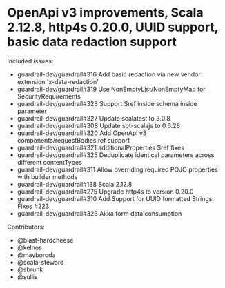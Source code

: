 OpenApi v3 improvements, Scala 2.12.8, http4s 0.20.0, UUID support, basic data redaction support
====

Included issues:
- guardrail-dev/guardrail#316 Add basic redaction via new vendor extension 'x-data-redaction'
- guardrail-dev/guardrail#319 Use NonEmptyList/NonEmptyMap for SecurityRequirements
- guardrail-dev/guardrail#323 Support $ref inside schema inside parameter
- guardrail-dev/guardrail#327 Update scalatest to 3.0.8
- guardrail-dev/guardrail#308 Update sbt-scalajs to 0.6.28
- guardrail-dev/guardrail#320 Add OpenApi v3 components/requestBodies ref support
- guardrail-dev/guardrail#321 additionalProperties $ref fixes
- guardrail-dev/guardrail#325 Deduplicate identical parameters across different contentTypes
- guardrail-dev/guardrail#311 Allow overriding required POJO properties with builder methods
- guardrail-dev/guardrail#138 Scala 2.12.8
- guardrail-dev/guardrail#275 Upgrade http4s to version 0.20.0
- guardrail-dev/guardrail#310 Add Support for UUID formatted Strings. Fixes #223
- guardrail-dev/guardrail#326 Akka form data consumption

Contributors:
- @blast-hardcheese
- @kelnos
- @mayboroda
- @scala-steward
- @sbrunk
- @sullis
